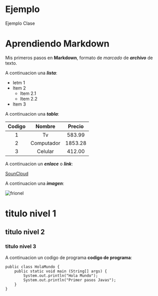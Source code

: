# Ejemplo
Ejemplo Clase

# Aprendiendo Markdown 
Mis primeros pasos en **Markdown**, formato de *marcado* de ***archivo*** de texto.


A continuacion una ___lista___:
* Ietm 1 
* Item 2
  * Item 2.1
  * Item 2.2
 * Item 3
 

A continuacion una ___tabla___:

| Codigo | Nombre | Precio |
| :-: | :-: | :-: | 
| 1 | Tv | 583.99 |
| 2 | Computador | 1853.28 | 
| 3 | Celular | 412.00 |

A continuacion un ___enlace___ o ___link___:

[SounCloud](https://soundcloud.com)

A continuacion una ___imagen___:

![frionel](https://i.pinimg.com/736x/98/65/c0/9865c0583e339056b752bddbc1714f40.jpg)

# titulo nivel 1 
## titulo nivel 2
### titulo nivel 3

A continuacion un codigo de programa  **codigo de programa**:

    public class HolaMundo {
    	public static void main (String[] args) {
    		System.out.println("Hola Mundo");
    		System.out.println("Primer pasos Javas");
    	} 
    }

    
    
